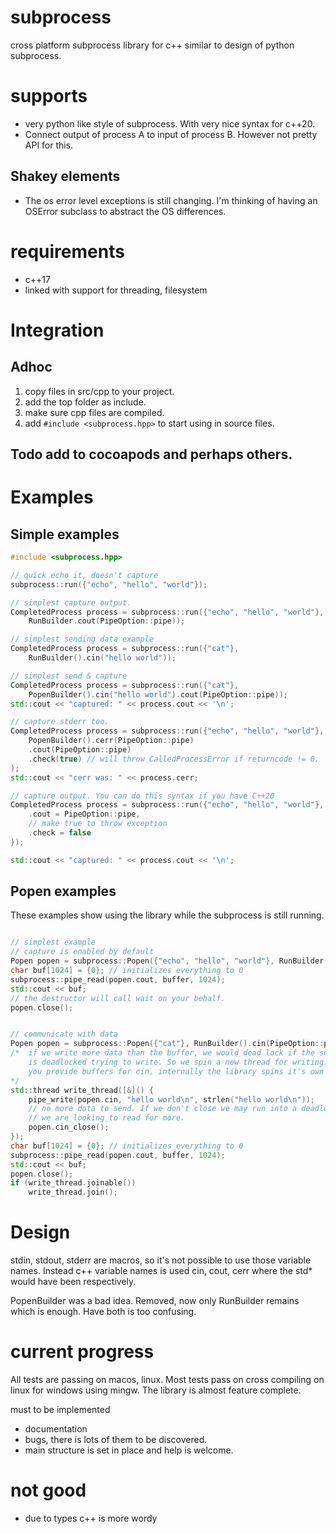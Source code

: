 # subprocess
cross platform subprocess library for c++ similar to design of python
subprocess.


# supports

- very python like style of subprocess. With very nice syntax for c++20.
- Connect output of process A to input of process B. However not pretty API for
  this.

## Shakey elements

- The os error level exceptions is still changing. I'm thinking of having an
  OSError subclass to abstract the OS differences.
# requirements

- c++17
- linked with support for threading, filesystem

# Integration

##  Adhoc

1. copy files in src/cpp to your project.
2. add the top folder as include.
3. make sure cpp files are compiled.
4. add `#include <subprocess.hpp>` to start using in source files.

## Todo add to cocoapods and perhaps others.

# Examples

## Simple examples

```cpp
#include <subprocess.hpp>

// quick echo it, doesn't capture
subprocess::run({"echo", "hello", "world"});

// simplest capture output.
CompletedProcess process = subprocess::run({"echo", "hello", "world"},
    RunBuilder.cout(PipeOption::pipe));

// simplest sending data example
CompletedProcess process = subprocess::run({"cat"},
    RunBuilder().cin("hello world"));

// simplest send & capture
CompletedProcess process = subprocess::run({"cat"},
    PopenBuilder().cin("hello world").cout(PipeOption::pipe));
std::cout << "captured: " << process.cout << '\n';

// capture stderr too.
CompletedProcess process = subprocess::run({"echo", "hello", "world"},
    PopenBuilder().cerr(PipeOption::pipe)
    .cout(PipeOption::pipe)
    .check(true) // will throw CalledProcessError if returncode != 0.
);
std::cout << "cerr was: " << process.cerr;

// capture output. You can do this syntax if you have C++20
CompletedProcess process = subprocess::run({"echo", "hello", "world"}, {
    .cout = PipeOption::pipe,
    // make true to throw exception
    .check = false
});

std::cout << "captured: " << process.cout << '\n';
```

## Popen examples

These examples show using the library while the subprocess is still running.

```cpp

// simplest example
// capture is enabled by default
Popen popen = subprocess::Popen({"echo", "hello", "world"}, RunBuilder().cout(PipeOption::pipe));
char buf[1024] = {0}; // initializes everything to 0
subprocess::pipe_read(popen.cout, buffer, 1024);
std::cout << buf;
// the destructor will call wait on your behalf.
popen.close();


// communicate with data
Popen popen = subprocess::Popen({"cat"}, RunBuilder().cin(PipeOption::pipe).cout(PipeOption::pipe));
/*  if we write more data than the buffer, we would dead lock if the subprocess
    is deadlocked trying to write. So we spin a new thread for writing. When
    you provide buffers for cin, internally the library spins it's own thread.
*/
std::thread write_thread([&]() {
    pipe_write(popen.cin, "hello world\n", strlen("hello world\n"));
    // no more data to send. If we don't close we may run into a deadlock as
    // we are looking to read for more.
    popen.cin_close();
});
char buf[1024] = {0}; // initializes everything to 0
subprocess::pipe_read(popen.cout, buffer, 1024);
std::cout << buf;
popen.close();
if (write_thread.joinable())
    write_thread.join();
```

# Design

stdin, stdout, stderr are macros, so it's not possible to use those variable
names. Instead c++ variable names is used cin, cout, cerr where the std* would
have been respectively.

PopenBuilder was a bad idea. Removed, now only RunBuilder remains which is enough.
Have both is too confusing.

# current progress

All tests are passing on macos, linux. Most tests pass on cross compiling on
linux for windows using mingw. The library is almost feature complete.

must to be implemented

- documentation
- bugs, there is lots of them to be discovered.
- main structure is set in place and help is welcome.

# not good

- due to types c++ is more wordy
